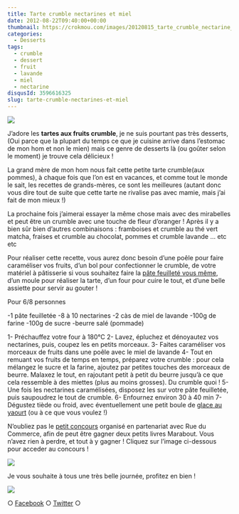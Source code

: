 ```yaml
---
title: Tarte crumble nectarines et miel
date: 2012-08-22T09:40:00+00:00
thumbnail: https://crokmou.com/images/20120815_tarte_crumble_nectarine_miel_0010.jpg
categories:
  - Desserts
tags:
  - crumble
  - dessert
  - fruit
  - lavande
  - miel
  - nectarine
disqusId: 3596616325
slug: tarte-crumble-nectarines-et-miel
---
```


[![](http://3.bp.blogspot.com/-fhhJocbpc30/UDSQbcoEWPI/AAAAAAAADZU/Xdk68ECMycU/s320/20120815_tarte_crumble_nectarine_miel_bann.jpg)](http://3.bp.blogspot.com/-fhhJocbpc30/UDSQbcoEWPI/AAAAAAAADZU/Xdk68ECMycU/s1600/20120815_tarte_crumble_nectarine_miel_bann.jpg)

J’adore les **tartes aux fruits crumble**, je ne suis pourtant pas très desserts, (Oui parce que la plupart du temps ce que je cuisine arrive dans l’estomac de mon hom et non le mien) mais ce genre de desserts là (ou goûter selon le moment) je trouve cela délicieux !

La grand mère de mon hom nous fait cette petite tarte crumble(aux pommes), à chaque fois que l’on est en vacances, et comme tout le monde le sait, les recettes de grands-mères, ce sont les meilleures (autant donc vous dire tout de suite que cette tarte ne rivalise pas avec mamie, mais j’ai fait de mon mieux !)

La prochaine fois j’aimerai essayer la même chose mais avec des mirabelles et peut être un crumble avec une touche de fleur d’oranger ! Après il y a bien sûr bien d’autres combinaisons : framboises et crumble au thé vert matcha, fraises et crumble au chocolat, pommes et crumble lavande … etc etc

Pour réaliser cette recette, vous aurez donc besoin d’une poêle pour faire caraméliser vos fruits, d’un bol pour confectionner le crumble, de votre matériel à pâtisserie si vous souhaitez faire la [pâte feuilleté vous même](http://www.chefnini.com/pate-feuilletee/), d’un moule pour réaliser la tarte, d’un four pour cuire le tout, et d’une belle assiette pour servir au gouter !

Pour 6/8 personnes

-1 pâte feuilletée
-8 à 10 nectarines
-2 càs de miel de lavande
-100g de farine
-100g de sucre
-beurre salé (pommade)

1- Préchauffez votre four à 180°C
2- Lavez, épluchez et dénoyautez vos nectarines, puis, coupez les en petits morceaux.
3- Faites caraméliser vos morceaux de fruits dans une poêle avec le miel de lavande
4- Tout en remuant vos fruits de temps en temps, préparez votre crumble : pour cela mélangez le sucre et la farine, ajoutez par petites touches des morceaux de beurre. Malaxez le tout, en rajoutant petit à petit du beurre jusqu’à ce que cela ressemble à des miettes (plus au moins grosses). Du crumble quoi !
5- Une fois les nectarines caramélisées, disposez les sur votre pâte feuilletée, puis saupoudrez le tout de crumble.
6- Enfournez environ 30 à 40 min
7- Dégustez tiède ou froid, avec éventuellement une petit boule de [glace au yaourt](http://www.crokmou.com/2012/03/glace-au-yaourt.html) (ou à ce que vous voulez !)

N’oubliez pas le [petit concours](http://www.crokmou.com/2012/08/concours-tirage-au-sort-pour-feter-la.html) organisé en partenariat avec Rue du Commerce, afin de peut être gagner deux petits livres Marabout. Vous n’avez rien à perdre, et tout à y gagner ! Cliquez sur l’image ci-dessous pour acceder au concours !

[![](http://1.bp.blogspot.com/-O4HP4nuUPfc/UCkFCYjUKKI/AAAAAAAADKY/0Cxf4_P5i_w/s320/les+tout+petits+marabout_bann.jpg)](http://www.crokmou.com/2012/08/concours-tirage-au-sort-pour-feter-la.html)

Je vous souhaite à tous une très belle journée, profitez en bien !

![](http://2.bp.blogspot.com/-bNONg31DXvk/UDSayyHlZAI/AAAAAAAADag/FEiIHPp9x0g/s1600/Keep_Smiling.gif)

○ [Facebook](https://www.facebook.com/crokmou.blog) ○ [Twitter](https://twitter.com/Crokmou) ○